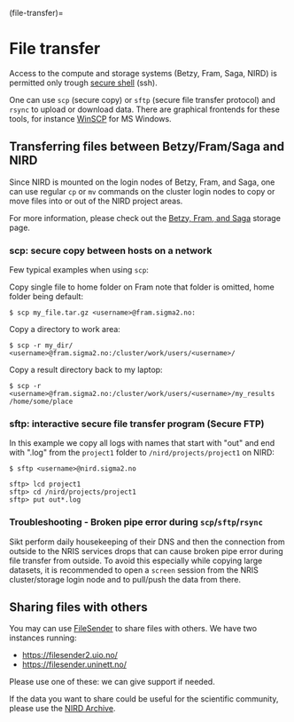 (file-transfer)=

# File transfer

Access to the compute and storage systems (Betzy, Fram, Saga, NIRD) is permitted only trough [secure
shell](https://en.wikipedia.org/wiki/Secure_Shell) (ssh).

One can use `scp`
(secure copy) or `sftp` (secure file transfer protocol) and `rsync` to upload or download
data. There are graphical frontends for these tools, for instance
[WinSCP](file_transfer/WinSCP.md) for MS Windows.


## Transferring files between Betzy/Fram/Saga and NIRD

Since NIRD is mounted on the login nodes of Betzy, Fram, and Saga,
one can use regular
`cp` or `mv` commands on the cluster login nodes to copy or
move files into or out of the NIRD project areas.

For more information, please check out the [Betzy, Fram, and Saga](clusters.md)
storage page.

### scp: secure copy between hosts on a network

Few typical examples when using `scp`:

Copy single file to home folder on Fram
note that folder is omitted, home folder being default:
```console
$ scp my_file.tar.gz <username>@fram.sigma2.no:
```

Copy a directory to work area:
```console
$ scp -r my_dir/ <username>@fram.sigma2.no:/cluster/work/users/<username>/
```

Copy a result directory back to my laptop:
```console
$ scp -r <username>@fram.sigma2.no:/cluster/work/users/<username>/my_results /home/some/place
```


### sftp: interactive secure file transfer program (Secure FTP)

In this example we copy all logs with names that start with "out" and
end with ".log" from the `project1` folder to `/nird/projects/project1` on NIRD:

```console
$ sftp <username>@nird.sigma2.no

sftp> lcd project1
sftp> cd /nird/projects/project1
sftp> put out*.log
```

### Troubleshooting - Broken pipe error during `scp`/`sftp`/`rsync`

Sikt perform daily housekeeping of their DNS and then the connection from 
outside to the NRIS services drops that can cause broken pipe error during 
file transfer from outside. To avoid this especially while copying large datasets,
it is recommended to open a `screen` session from the NRIS cluster/storage  login 
node and to pull/push the data from there.

## Sharing files with others

You may can use [FileSender](https://filesender.uninett.no/) to share files with
others.
We have two instances running:

- <https://filesender2.uio.no/>
- <https://filesender.uninett.no/>

Please use one of these: we can give support if needed.

If the data you want to share could be useful for the scientific community,
please use the [NIRD Archive](../nird_archive/user-guide.md).
